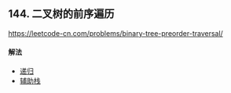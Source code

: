 ## 144. 二叉树的前序遍历

https://leetcode-cn.com/problems/binary-tree-preorder-traversal/


#### 解法  

* [递归](_1.py)
* [辅助栈](_2.py)



